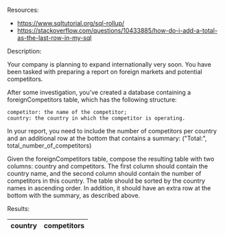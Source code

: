 Resources:
- https://www.sqltutorial.org/sql-rollup/
- https://stackoverflow.com/questions/10433885/how-do-i-add-a-total-as-the-last-row-in-my-sql

Description: 

Your company is planning to expand internationally very soon. You have been tasked with preparing a report on foreign markets and potential competitors.

After some investigation, you've created a database containing a foreignCompetitors table, which has the following structure:

    competitor: the name of the competitor;
    country: the country in which the competitor is operating.

In your report, you need to include the number of competitors per country and an additional row at the bottom that contains a summary: ("Total:", total_number_of_competitors)

Given the foreignCompetitors table, compose the resulting table with two columns: country and competitors. The first column should contain the country name, and the second column should contain the number of competitors in this country. The table should be sorted by the country names in ascending order. In addition, it should have an extra row at the bottom with the summary, as described above.

Results:

| country | competitors |
| ------- | ----------- |